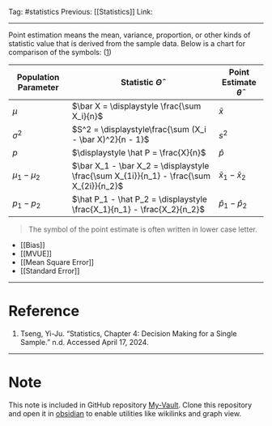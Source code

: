 Tag: #statistics 
Previous: [[Statistics]]
Link: 

---

Point estimation means the mean, variance, proportion, or other kinds of statistic value that is derived from the sample data. Below is a chart for comparison of the symbols: (<u>1</u>)

| Population Parameter | Statistic $\hat\Theta$                                                                  | Point Estimate $\hat \theta$ |
| -------------------- | --------------------------------------------------------------------------------------- | ---------------------------- |
| $\mu$                | $\bar X = \displaystyle \frac{\sum X_i}{n}$                                             | $\bar x$                     |
| $\sigma^2$           | $S^2 = \displaystyle\frac{\sum (X_i - \bar X)^2}{n - 1}$                                | $s^2$                        |
| $p$                  | $\displaystyle \hat P = \frac{X}{n}$                                                    | $\hat p$                     |
| $\mu_1 - \mu_2$      | $\bar X_1 - \bar X_2 = \displaystyle \frac{\sum X_{1i}}{n_1} - \frac{\sum X_{2i}}{n_2}$ | $\bar x_1 - \bar x_2$        |
| $p_1 - p_2$          | $\hat P_1 - \hat P_2 = \displaystyle \frac{X_1}{n_1} - \frac{X_2}{n_2}$                 | $\hat p_1 - \hat p_2$        |

> The symbol of the point estimate is often written in lower case letter.

- [[Bias]]
- [[MVUE]]
- [[Mean Square Error]]
- [[Standard Error]]

---

# Reference

1. Tseng, Yi-Ju. “Statistics, Chapter 4: Decision Making for a Single Sample.” n.d. Accessed April 17, 2024.

---

# Note

This note is included in GitHub repository [My-Vault](https://github.com/LittleD3092/My-Vault.git). Clone this repository and open it in [obsidian](https://obsidian.md/) to enable utilities like wikilinks and graph view.